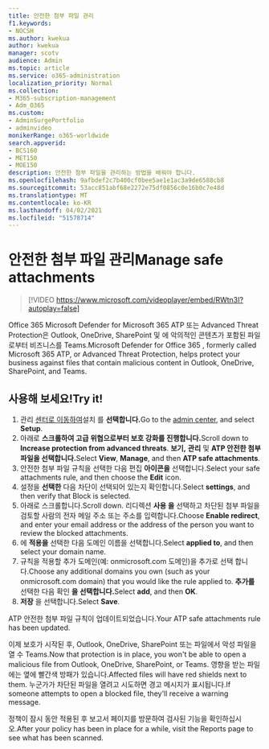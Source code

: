 ```yaml
---
title: 안전한 첨부 파일 관리
f1.keywords:
- NOCSH
ms.author: kwekua
author: kwekua
manager: scotv
audience: Admin
ms.topic: article
ms.service: o365-administration
localization_priority: Normal
ms.collection:
- M365-subscription-management
- Adm_O365
ms.custom:
- AdminSurgePortfolio
- adminvideo
monikerRange: o365-worldwide
search.appverid:
- BCS160
- MET150
- MOE150
description: 안전한 첨부 파일을 관리하는 방법을 배워야 합니다.
ms.openlocfilehash: 9afbdef2c7b400cf0bee5ae1e1ac3a9de6588cb8
ms.sourcegitcommit: 53acc851abf68e2272e75df0856c0e16b0c7e48d
ms.translationtype: MT
ms.contentlocale: ko-KR
ms.lasthandoff: 04/02/2021
ms.locfileid: "51578714"
---
```

# <a name="manage-safe-attachments"></a><span data-ttu-id="b657b-103">안전한 첨부 파일 관리</span><span class="sxs-lookup"><span data-stu-id="b657b-103">Manage safe attachments</span></span>

> [!VIDEO https://www.microsoft.com/videoplayer/embed/RWtn3I?autoplay=false]

<span data-ttu-id="b657b-104">Office 365 Microsoft Defender for Microsoft 365 ATP 또는 Advanced Threat Protection은 Outlook, OneDrive, SharePoint 및 에 악의적인 콘텐츠가 포함된 파일로부터 비즈니스를 Teams.</span><span class="sxs-lookup"><span data-stu-id="b657b-104">Microsoft Defender for Office 365 , formerly called Microsoft 365 ATP, or Advanced Threat Protection, helps protect your business against files that contain malicious content in Outlook, OneDrive, SharePoint, and Teams.</span></span>

## <a name="try-it"></a><span data-ttu-id="b657b-105">사용해 보세요!</span><span class="sxs-lookup"><span data-stu-id="b657b-105">Try it!</span></span>

1. <span data-ttu-id="b657b-106">관리 [센터로 이동하여](https://admin.microsoft.com)설치 를 **선택합니다.**</span><span class="sxs-lookup"><span data-stu-id="b657b-106">Go to the [admin center](https://admin.microsoft.com), and select **Setup**.</span></span>
1. <span data-ttu-id="b657b-107">아래로 **스크롤하여 고급 위협으로부터 보호 강화를 진행합니다.**</span><span class="sxs-lookup"><span data-stu-id="b657b-107">Scroll down to **Increase protection from advanced threats**.</span></span> <span data-ttu-id="b657b-108">**보기,** **관리** 및 **ATP 안전한 첨부 파일을 선택합니다.**</span><span class="sxs-lookup"><span data-stu-id="b657b-108">Select **View**, **Manage**, and then **ATP safe attachments**.</span></span>
1. <span data-ttu-id="b657b-109">안전한 첨부 파일 규칙을 선택한 다음 편집 **아이콘을** 선택합니다.</span><span class="sxs-lookup"><span data-stu-id="b657b-109">Select your safe attachments rule, and then choose the **Edit** icon.</span></span>
1. <span data-ttu-id="b657b-110">설정을 **선택한** 다음 차단이 선택되어 있는지 확인합니다.</span><span class="sxs-lookup"><span data-stu-id="b657b-110">Select **settings**, and then verify that Block is selected.</span></span>
1. <span data-ttu-id="b657b-111">아래로 스크롤합니다.</span><span class="sxs-lookup"><span data-stu-id="b657b-111">Scroll down.</span></span> <span data-ttu-id="b657b-112">리디렉션 **사용 을** 선택하고 차단된 첨부 파일을 검토할 사람의 전자 메일 주소 또는 주소를 입력합니다.</span><span class="sxs-lookup"><span data-stu-id="b657b-112">Choose **Enable redirect**, and enter your email address or the address of the person you want to review the blocked attachments.</span></span>
1. <span data-ttu-id="b657b-113">에 **적용을** 선택한 다음 도메인 이름을 선택합니다.</span><span class="sxs-lookup"><span data-stu-id="b657b-113">Select **applied to**, and then select your domain name.</span></span>
1. <span data-ttu-id="b657b-114">규칙을 적용할 추가 도메인(예: onmicrosoft.com 도메인)을 추가로 선택 합니다.</span><span class="sxs-lookup"><span data-stu-id="b657b-114">Choose any additional domains you own (such as your onmicrosoft.com domain) that you would like the rule applied to.</span></span> <span data-ttu-id="b657b-115">**추가를** 선택한 다음 확인 **을 선택합니다.**</span><span class="sxs-lookup"><span data-stu-id="b657b-115">Select **add**, and then **OK**.</span></span>
1. <span data-ttu-id="b657b-116">**저장** 을 선택합니다.</span><span class="sxs-lookup"><span data-stu-id="b657b-116">Select **Save**.</span></span>

<span data-ttu-id="b657b-117">ATP 안전한 첨부 파일 규칙이 업데이트되었습니다.</span><span class="sxs-lookup"><span data-stu-id="b657b-117">Your ATP safe attachments rule has been updated.</span></span>

<span data-ttu-id="b657b-118">이제 보호가 시작된 후, Outlook, OneDrive, SharePoint 또는 파일에서 악성 파일을 열 수 Teams.</span><span class="sxs-lookup"><span data-stu-id="b657b-118">Now that protection is in place, you won't be able to open a malicious file from Outlook, OneDrive, SharePoint, or Teams.</span></span> <span data-ttu-id="b657b-119">영향을 받는 파일에는 옆에 빨간색 방패가 있습니다.</span><span class="sxs-lookup"><span data-stu-id="b657b-119">Affected files will have red shields next to them.</span></span> <span data-ttu-id="b657b-120">누군가가 차단된 파일을 열려고 시도하면 경고 메시지가 표시됩니다.</span><span class="sxs-lookup"><span data-stu-id="b657b-120">If someone attempts to open a blocked file, they'll receive a warning message.</span></span>

<span data-ttu-id="b657b-121">정책이 잠시 동안 적용된 후 보고서 페이지를 방문하여 검사된 기능을 확인하십시오.</span><span class="sxs-lookup"><span data-stu-id="b657b-121">After your policy has been in place for a while, visit the Reports page to see what has been scanned.</span></span>